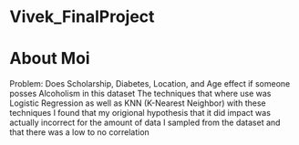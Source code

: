 # Vivek_FinalProject

# About Moi
Problem: Does Scholarship, Diabetes, Location, and Age effect if someone posses Alcoholism in this dataset
The techniques that where use was Logistic Regression as well as KNN (K-Nearest Neighbor) with these techniques I found that my origional
hypothesis that it did impact was actually incorrect for the amount of data I sampled from the dataset and that there was a low to no correlation
